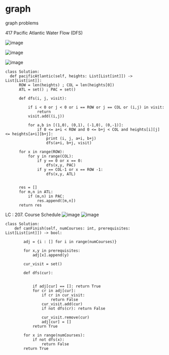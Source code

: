 # graph
graph problems


417 Pacific Atlantic Water Flow (DFS)

![image](https://github.com/atishay2/graph/assets/52835993/ae565b0e-cb75-425c-8d4c-f3b0c6f2f94e)

![image](https://github.com/atishay2/graph/assets/52835993/8b58ea74-dc67-4dc8-9bbe-543dbd113093)

![image](https://github.com/atishay2/graph/assets/52835993/00680a91-29dd-47b3-b117-c9631688257b)


    class Solution:
      def pacificAtlantic(self, heights: List[List[int]]) -> List[List[int]]:
          ROW = len(heights) ; COL = len(heights[0])
          ATL = set() ; PAC = set()
          
          def dfs(i, j, visit):
              
              if i < 0 or j < 0 or i == ROW or j == COL or (i,j) in visit:
                  return 
              visit.add((i,j))
              
              for a,b in [(1,0), (0,1), (-1,0), (0,-1)]:
                  if 0 <= a+i < ROW and 0 <= b+j < COL and heights[i][j] <= heights[a+i][b+j]:
                      print (i, j, a+i, b+j)
                      dfs(a+i, b+j, visit)    
          
          for x in range(ROW):
              for y in range(COL):
                  if y == 0 or x == 0:
                      dfs(x,y, PAC)
                  if y == COL-1 or x == ROW -1:
                      dfs(x,y, ATL)
          
          
          res = []
          for m,n in ATL:
              if (m,n) in PAC:
                  res.append([m,n]) 
          return res

LC : 207. Course Schedule
![image](https://github.com/atishay2/graph/assets/52835993/84f593cc-3f5f-4136-819c-192494be177a)
![image](https://github.com/atishay2/graph/assets/52835993/f7e83235-1046-4e3d-9a28-bb90615b8974)


    class Solution:
        def canFinish(self, numCourses: int, prerequisites: List[List[int]]) -> bool:
            
            adj = {i : [] for i in range(numCourses)}
    
            for x,y in prerequisites:
                adj[x].append(y)
    
            cur_visit = set()
    
            def dfs(cur):
                
                
                if adj[cur] == []: return True
                for cr in adj[cur]:
                    if cr in cur_visit:
                        return False
                    cur_visit.add(cur)
                    if not dfs(cr): return False
                    
                    cur_visit.remove(cur)
                    adj[cur] = []
                return True
            
            for x in range(numCourses):
                if not dfs(x):
                    return False
            return True
